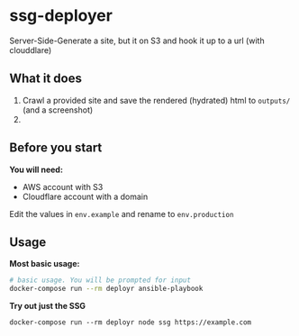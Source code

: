 # ssg-deployer

Server-Side-Generate a site, but it on S3 and hook it up to a url (with clouddlare)

## What it does

1. Crawl a provided site and save the rendered (hydrated) html to `outputs/` (and a screenshot)
2.

## Before you start

**You will need:**

* AWS account with S3
* Cloudflare account with a domain

Edit the values in `env.example` and rename to `env.production`

## Usage

**Most basic usage:**

```bash
# basic usage. You will be prompted for input
docker-compose run --rm deployr ansible-playbook
```

**Try out just the SSG**

```
docker-compose run --rm deployr node ssg https://example.com
```


